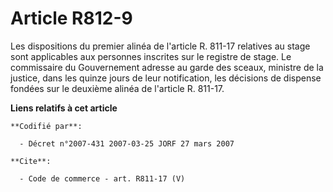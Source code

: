 # Article R812-9

Les dispositions du premier alinéa de l'article R. 811-17 relatives au stage sont applicables aux personnes inscrites sur le
registre de stage. Le commissaire du Gouvernement adresse au garde des sceaux, ministre de la justice, dans les quinze jours
de leur notification, les décisions de dispense fondées sur le deuxième alinéa de l'article R. 811-17.

**Liens relatifs à cet article**

	**Codifié par**:

	  - Décret n°2007-431 2007-03-25 JORF 27 mars 2007

	**Cite**:

	  - Code de commerce - art. R811-17 (V)
